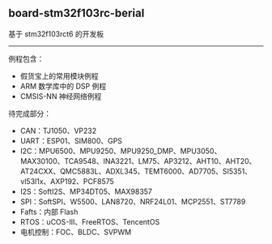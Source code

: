 ## board-stm32f103rc-berial

基于 stm32f103rct6 的开发板

---

例程包含：

* 假货宝上的常用模块例程
* ARM 数学库中的 DSP 例程
* CMSIS-NN 神经网络例程

待完成部分：

* CAN：TJ1050、VP232
* UART：ESP01、SIM800、GPS
* I2C：MPU6500、MPU9250、MPU9250_DMP、MPU3050、MAX30100、TCA9548、INA3221、LM75、AP3212、AHT10、AHT20、AT24CXX、QMC5883L、ADXL345、TEMT6000、AD7705、SI5351、vl53l1x、AXP192、PCF8575
* I2S：SoftI2S、MP34DT05、MAX98357
* SPI：SoftSPI、W5500、LAN8720、NRF24L01、MCP2551、ST7789
* Fafts：内部 Flash
* RTOS：uCOS-III、FreeRTOS、TencentOS
* 电机控制：FOC、BLDC、SVPWM